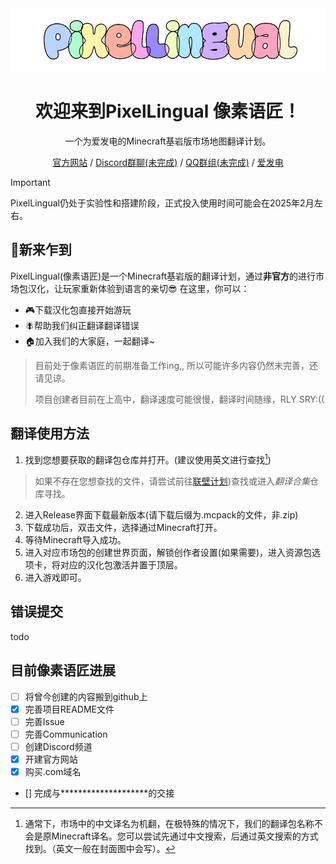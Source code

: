 <div align="center">
<img src="./Logo[5_1][COLOR].png" alt="LOGO"/>
  
<h1 align="center">欢迎来到PixelLingual 像素语匠！</h1>

一个为爱发电的Minecraft基岩版市场地图翻译计划。

[官方网站](https://pixellingual.com/) / [Discord群聊(未完成)](https://discord.com/) / [QQ群组(未完成)](https://qq.com/) / [爱发电](https://afdian.net/@Fanconma)
</div>

> [!important]
> PixelLingual仍处于实验性和搭建阶段，正式投入使用时间可能会在2025年2月左右。

## 🎇新来乍到
PixelLingual(像素语匠)是一个Minecraft基岩版的翻译计划，通过**非官方**的进行市场包汉化，让玩家重新体验到语言的亲切😎
在这里，你可以：
- 🎮下载汉化包直接开始游玩
- 🪰帮助我们纠正翻译翻译错误
- 🏠加入我们的大家庭，一起翻译~

> 目前处于像素语匠的前期准备工作ing,, 所以可能许多内容仍然未完善，还请见谅。
> 
> 项目创建者目前在上高中，翻译速度可能很慢，翻译时间随缘，RLY SRY:((

## 翻译使用方法
1. 找到您想要获取的翻译包仓库并打开。(建议使用英文进行查找[^1])
> 如果不存在您想查找的文件，请尝试前往[联壁计划](https://fanconma.cn/))查找或进入*翻译合集*仓库寻找。
2. 进入Release界面下载最新版本(请下载后缀为.mcpack的文件，非.zip)
3. 下载成功后，双击文件，选择通过Minecraft打开。
4. 等待Minecraft导入成功。
5. 进入对应市场包的创建世界页面，解锁创作者设置(如果需要)，进入资源包选项卡，将对应的汉化包激活并置于顶层。
6. 进入游戏即可。
[^1]: 通常下，市场中的中文译名为机翻，在极特殊的情况下，我们的翻译包名称不会是原Minecraft译名。您可以尝试先通过中文搜索，后通过英文搜索的方式找到。（英文一般在封面图中会写）。

## 错误提交
todo
   
## 目前像素语匠进展
- [ ] 将曾今创建的内容搬到github上
- [X] 完善项目README文件
- [ ] 完善Issue
- [ ] 完善Communication
- [ ] 创建Discord频道
- [X] 开建官方网站
- [X] 购买.com域名
- [] 完成与********************的交接
